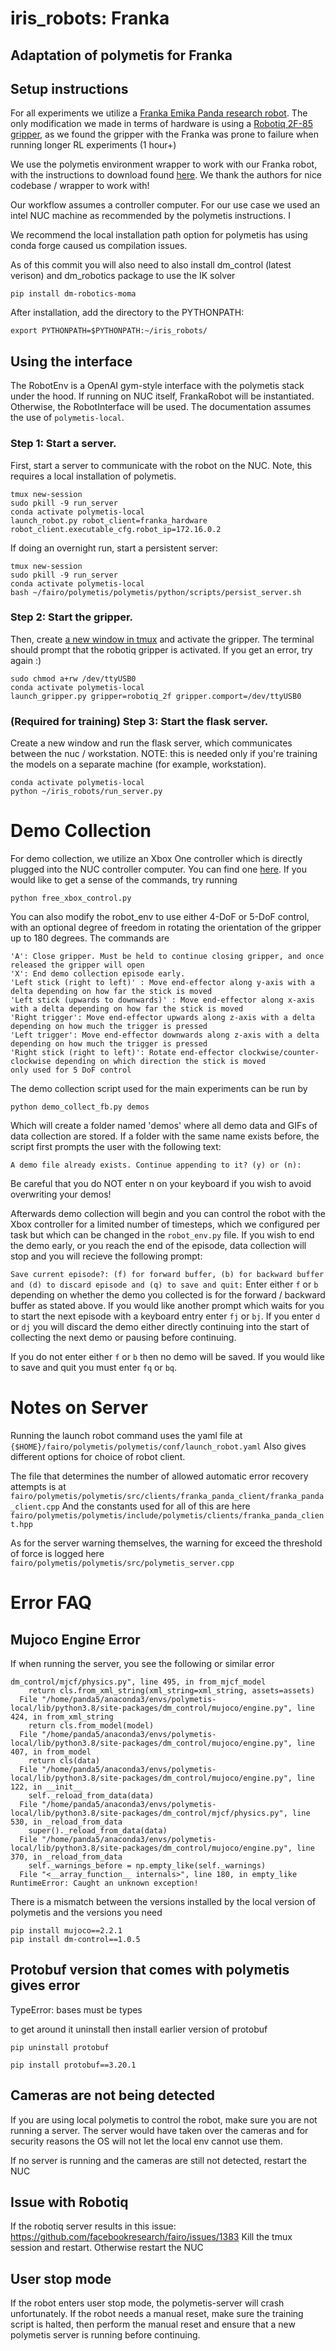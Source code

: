 # iris_robots: Franka
## Adaptation of polymetis for Franka 

## Setup instructions
For all experiments we utilize a [Franka Emika Panda research robot](https://www.franka.de/research). The only modification we made in terms of hardware
is using a [Robotiq 2F-85 gripper](https://robotiq.com/products/2f85-140-adaptive-robot-gripper), as we found the gripper with the Franka was prone
to failure when running longer RL experiments (1 hour+)

We use the polymetis environment wrapper to work with our Franka robot, with the instructions to download found [here](https://facebookresearch.github.io/fairo/polymetis/). We thank the authors for nice codebase / wrapper to work with!


Our workflow assumes a controller computer. For our use case we used an intel NUC machine as recommended by the polymetis instructions. I

We recommend the local installation path option for polymetis has using conda forge caused us compilation issues.

As of this commit you will also need to also install dm_control (latest verison) and dm_robotics package to
use the IK solver

``pip install dm-robotics-moma``

After installation, add the directory to the PYTHONPATH:

```
export PYTHONPATH=$PYTHONPATH:~/iris_robots/
```

## Using the interface
The RobotEnv is a OpenAI gym-style interface with the polymetis stack under the hood.
If running on NUC itself, FrankaRobot will be instantiated. Otherwise, the RobotInterface
will be used. The documentation assumes the use of `polymetis-local`.

### Step 1: Start a server.
First, start a server to communicate with the robot
on the NUC. Note, this requires a local installation of polymetis.

```
tmux new-session
sudo pkill -9 run_server
conda activate polymetis-local
launch_robot.py robot_client=franka_hardware robot_client.executable_cfg.robot_ip=172.16.0.2
```

If doing an overnight run, start a persistent server:
```
tmux new-session
sudo pkill -9 run_server
conda activate polymetis-local
bash ~/fairo/polymetis/polymetis/python/scripts/persist_server.sh
```

### Step 2: Start the gripper.
Then, create [a new window in tmux](https://tmuxcheatsheet.com/)
and activate the gripper. The terminal should prompt that the 
robotiq gripper is activated. If you get an error, try again :)
```
sudo chmod a+rw /dev/ttyUSB0
conda activate polymetis-local
launch_gripper.py gripper=robotiq_2f gripper.comport=/dev/ttyUSB0
```

### (Required for training) Step 3: Start the flask server.
Create a new window and run the flask server, which communicates between
the nuc / workstation. NOTE: this is needed only if you're training the models on a separate machine (for example, workstation).
```
conda activate polymetis-local
python ~/iris_robots/run_server.py
```

# Demo Collection
For demo collection, we utilize an Xbox One controller which is directly plugged into the NUC controller computer.
You can find one [here](https://support.xbox.com/en-US/help/hardware-network/controller/xbox-one-wireless-controller). If you would like to get a sense of the commands, try running 
```
python free_xbox_control.py
```
You can also modify the robot_env to use either 4-DoF or 5-DoF control, with an optional degree of freedom in
rotating the orientation of the gripper up to 180 degrees. The commands are
```
'A': Close gripper. Must be held to continue closing gripper, and once released the gripper will open
'X': End demo collection episode early.
'Left stick (right to left)' : Move end-effector along y-axis with a delta depending on how far the stick is moved
'Left stick (upwards to downwards)' : Move end-effector along x-axis with a delta depending on how far the stick is moved
'Right trigger': Move end-effector upwards along z-axis with a delta depending on how much the trigger is pressed
'Left trigger': Move end-effector downwards along z-axis with a delta depending on how much the trigger is pressed
'Right stick (right to left)': Rotate end-effector clockwise/counter-clockwise depending on which direction the stick is moved
only used for 5 DoF control
```

The demo collection script used for the main experiments can be run by
```
python demo_collect_fb.py demos
```

Which will create a folder named 'demos' where all demo data and GIFs of data collection are stored.
If a folder with the same name exists before, the script first prompts the user with the following text:
```
A demo file already exists. Continue appending to it? (y) or (n): 
```

Be careful that you do NOT enter n on your keyboard if you wish to avoid overwriting your demos!

Afterwards demo collection will begin and you can control the robot with the Xbox controller for
a limited number of timesteps, which we configured per task but which can be changed in the ```robot_env.py```
file. If you wish to end the demo early, or you reach the end of the episode, data collection will stop and
you will recieve the following prompt:

``` Save current episode?: (f) for forward buffer, (b) for backward buffer and (d) to discard episode and (q) to save and quit: ```
Enter either `f` or `b` depending on whether the demo you collected is for the forward / backward buffer as stated above. If you 
would like another prompt which waits for you to start the next episode with a keyboard entry enter `fj` or `bj`. If you enter
`d` or `dj` you will discard the demo either directly continuing into the start of collecting the next demo or pausing before continuing.

If you do not enter either `f` or `b` then no demo will be saved. If you would like to save and quit you must enter `fq` or `bq`.

# Notes on Server
Running the launch robot command uses the yaml file at
`{$HOME}/fairo/polymetis/polymetis/conf/launch_robot.yaml`
Also gives different options for choice of robot client.

The file that determines the number of allowed automatic error recovery
attempts is at
` fairo/polymetis/polymetis/src/clients/franka_panda_client/franka_panda_client.cpp `
And the constants used for all of this are here
 `fairo/polymetis/polymetis/include/polymetis/clients/franka_panda_client.hpp` 

 As for the server warning themselves, the warning for exceed the threshold of 
 force is logged here
`fairo/polymetis/polymetis/src/polymetis_server.cpp`

# Error FAQ
## Mujoco Engine Error
If when running the server, you see the following or similar error
```
dm_control/mjcf/physics.py", line 495, in from_mjcf_model
    return cls.from_xml_string(xml_string=xml_string, assets=assets)
  File "/home/panda5/anaconda3/envs/polymetis-local/lib/python3.8/site-packages/dm_control/mujoco/engine.py", line 424, in from_xml_string
    return cls.from_model(model)
  File "/home/panda5/anaconda3/envs/polymetis-local/lib/python3.8/site-packages/dm_control/mujoco/engine.py", line 407, in from_model
    return cls(data)
  File "/home/panda5/anaconda3/envs/polymetis-local/lib/python3.8/site-packages/dm_control/mujoco/engine.py", line 122, in __init__
    self._reload_from_data(data)
  File "/home/panda5/anaconda3/envs/polymetis-local/lib/python3.8/site-packages/dm_control/mjcf/physics.py", line 530, in _reload_from_data
    super()._reload_from_data(data)
  File "/home/panda5/anaconda3/envs/polymetis-local/lib/python3.8/site-packages/dm_control/mujoco/engine.py", line 370, in _reload_from_data
    self._warnings_before = np.empty_like(self._warnings)
  File "<__array_function__ internals>", line 180, in empty_like
RuntimeError: Caught an unknown exception! 
```

There is a mismatch between the versions installed by the local version of polymetis
and the versions you need
```
pip install mujoco==2.2.1
pip install dm-control==1.0.5
```

## Protobuf version that comes with polymetis gives error
TypeError: bases must be types

to get around it uninstall then install earlier version of protobuf

`` pip uninstall protobuf ``

`` pip install protobuf==3.20.1 `` 

## Cameras are not being detected
If you are using local polymetis to control the robot, make sure you are not running a server.
The server would have taken over the cameras and for security reasons the OS will not let the local env cannot use them.

If no server is running and the cameras are still not detected, restart the NUC

## Issue with Robotiq
If the robotiq server results in this issue: https://github.com/facebookresearch/fairo/issues/1383
Kill the tmux session and restart. Otherwise restart the NUC

## User stop mode
If the robot enters user stop mode, the polymetis-server will crash unfortunately. If the robot
needs a manual reset, make sure the training script is halted, then perform the manual reset
and ensure that a new polymetis server is running before continuing.